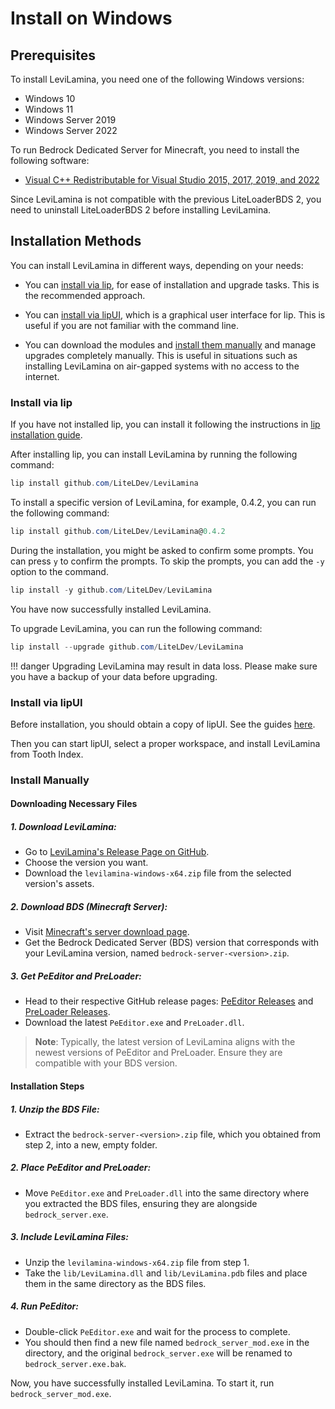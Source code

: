 # Install on Windows

## Prerequisites

To install LeviLamina, you need one of the following Windows versions:

- Windows 10
- Windows 11
- Windows Server 2019
- Windows Server 2022

To run Bedrock Dedicated Server for Minecraft, you need to install the following software:

- [Visual C++ Redistributable for Visual Studio 2015, 2017, 2019, and 2022](https://aka.ms/vs/17/release/vc_redist.x64.exe)

Since LeviLamina is not compatible with the previous LiteLoaderBDS 2, you need to uninstall LiteLoaderBDS 2 before installing LeviLamina.

## Installation Methods

You can install LeviLamina in different ways, depending on your needs:

- You can [install via lip](#install-via-lip), for ease of installation and upgrade tasks. This is the recommended approach.

- You can [install via lipUI](#install-via-lipui), which is a graphical user interface for lip. This is useful if you are not familiar with the command line.

- You can download the modules and [install them manually](#install-manually) and manage upgrades completely manually. This is useful in situations such as installing LeviLamina on air-gapped systems with no access to the internet.

### Install via lip

If you have not installed lip, you can install it following the instructions in [lip installation guide](https://docs.lippkg.com/installation.html).

After installing lip, you can install LeviLamina by running the following command:

```powershell
lip install github.com/LiteLDev/LeviLamina
```

To install a specific version of LeviLamina, for example, 0.4.2, you can run the following command:

```powershell
lip install github.com/LiteLDev/LeviLamina@0.4.2
```

During the installation, you might be asked to confirm some prompts. You can press `y` to confirm the prompts. To skip the prompts, you can add the `-y` option to the command.

```powershell
lip install -y github.com/LiteLDev/LeviLamina
```

You have now successfully installed LeviLamina.

To upgrade LeviLamina, you can run the following command:

```powershell
lip install --upgrade github.com/LiteLDev/LeviLamina
```

!!! danger
    Upgrading LeviLamina may result in data loss. Please make sure you have a backup of your data before upgrading.

### Install via lipUI

Before installation, you should obtain a copy of lipUI. See the guides [here](https://docs.lippkg.com/lipui_quickstart.html).

Then you can start lipUI, select a proper workspace, and install LeviLamina from Tooth Index.

### Install Manually

#### Downloading Necessary Files

##### 1. **Download LeviLamina**:
   - Go to [LeviLamina's Release Page on GitHub](https://github.com/LiteLDev/LeviLamina/releases).
   - Choose the version you want.
   - Download the `levilamina-windows-x64.zip` file from the selected version's assets.

##### 2. **Download BDS (Minecraft Server)**:
   - Visit [Minecraft's server download page](https://www.minecraft.net/en-us/download/server/bedrock).
   - Get the Bedrock Dedicated Server (BDS) version that corresponds with your LeviLamina version, named `bedrock-server-<version>.zip`.

##### 3. **Get PeEditor and PreLoader**:
   - Head to their respective GitHub release pages: [PeEditor Releases](https://github.com/LiteLDev/PeEditor/releases) and [PreLoader Releases](https://github.com/LiteLDev/PreLoader/releases).
   - Download the latest `PeEditor.exe` and `PreLoader.dll`.

> **Note**: Typically, the latest version of LeviLamina aligns with the newest versions of PeEditor and PreLoader. Ensure they are compatible with your BDS version.

#### Installation Steps

##### 1. **Unzip the BDS File**:
   - Extract the `bedrock-server-<version>.zip` file, which you obtained from step 2, into a new, empty folder.

##### 2. **Place PeEditor and PreLoader**:
   - Move `PeEditor.exe` and `PreLoader.dll` into the same directory where you extracted the BDS files, ensuring they are alongside `bedrock_server.exe`.

##### 3. **Include LeviLamina Files**:
   - Unzip the `levilamina-windows-x64.zip` file from step 1.
   - Take the `lib/LeviLamina.dll` and `lib/LeviLamina.pdb` files and place them in the same directory as the BDS files.

##### 4. **Run PeEditor**:
   - Double-click `PeEditor.exe` and wait for the process to complete.
   - You should then find a new file named `bedrock_server_mod.exe` in the directory, and the original `bedrock_server.exe` will be renamed to `bedrock_server.exe.bak`.

Now, you have successfully installed LeviLamina. To start it, run `bedrock_server_mod.exe`.